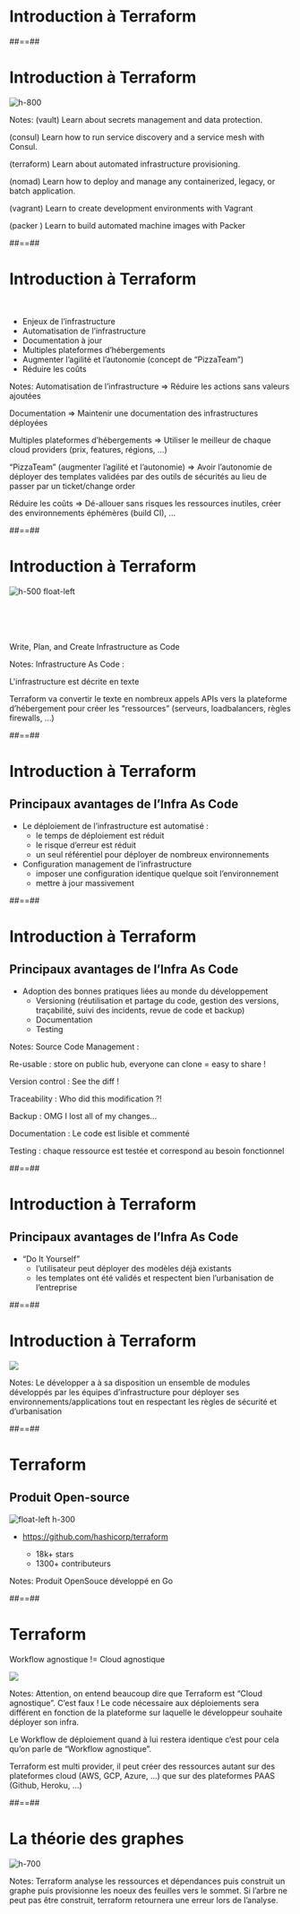 <!-- .slide: class="transition"-->  

# Introduction à Terraform

##==##
<!-- .slide: -->

# Introduction à Terraform

![h-800](./assets/images/g418fd663c2_0_148.png)

Notes:
(vault)
Learn about secrets management and data protection.

(consul)
Learn how to run service discovery and a service mesh with Consul.

(terraform)
Learn about automated infrastructure provisioning.

(nomad)
Learn how to deploy and manage any containerized, legacy, or batch application.

(vagrant)
Learn to create development environments with Vagrant

(packer )
Learn to build automated machine images with Packer

##==##
<!-- .slide: -->

# Introduction à Terraform

<br/>

* Enjeux de l’infrastructure
* Automatisation de l’infrastructure
* Documentation à jour
* Multiples plateformes d’hébergements
* Augmenter l’agilité et l’autonomie (concept de “PizzaTeam”)
* Réduire les coûts

Notes:
Automatisation de l’infrastructure => Réduire les actions sans valeurs ajoutées

Documentation => Maintenir une documentation des infrastructures déployées

Multiples plateformes d’hébergements => Utiliser le meilleur de chaque cloud providers (prix, features, régions, …)

“PizzaTeam” (augmenter l’agilité et l’autonomie) => Avoir l’autonomie de déployer des templates validées par des outils de sécurités au lieu de passer par un ticket/change order

Réduire les coûts => Dé-allouer sans risques les ressources inutiles, créer des environnements éphémères (build CI), ...

##==##
<!-- .slide: -->

# Introduction à Terraform

![h-500 float-left](./assets/images/g418fd663c2_0_187.png)

<br/><br/><br/><br/>
Write, Plan, and Create Infrastructure as Code

Notes:
Infrastructure As Code : 

L'infrastructure est décrite en texte

Terraform va convertir le texte en nombreux appels APIs vers la plateforme d’hébergement pour créer les “ressources” (serveurs, loadbalancers, règles firewalls, …)

##==##
<!-- .slide: -->

# Introduction à Terraform

## Principaux avantages de l’Infra As Code

* Le déploiement de l’infrastructure est automatisé : 
  * le temps de déploiement est réduit
  * le risque d’erreur est réduit
  * un seul référentiel pour déployer de nombreux environnements
* Configuration management de l’infrastructure
  * imposer une configuration identique quelque soit l’environnement
  * mettre à jour massivement

##==##
<!-- .slide: -->

# Introduction à Terraform

## Principaux avantages de l’Infra As Code
* Adoption des bonnes pratiques liées au monde du développement
  * Versioning (réutilisation et partage du code, gestion des versions, traçabilité, suivi des incidents, revue de code et backup)
  * Documentation
  * Testing

Notes:
Source Code Management : 

Re-usable : store on public hub, everyone can clone = easy to share !

Version control : See the diff !

Traceability : Who did this modification ?!

Backup : OMG I lost all of my changes...



Documentation : Le code est lisible et commenté

Testing : chaque ressource est testée et correspond au besoin fonctionnel

##==##
<!-- .slide: -->

# Introduction à Terraform

## Principaux avantages de l’Infra As Code

* “Do It Yourself”
  * l’utilisateur peut déployer des modèles déjà existants
  * les templates ont été validés et respectent bien l’urbanisation de l’entreprise

##==##
<!-- .slide: -->

# Introduction à Terraform


![](./assets/images/g418fd663c2_0_203.png)

Notes:
Le développer a à sa disposition un ensemble de modules développés par les équipes d’infrastructure pour déployer ses environnements/applications tout en respectant les règles de sécurité et d’urbanisation

##==##
<!-- .slide: -->

# Terraform

## Produit Open-source

![float-left h-300](./assets/images/g418fd663c2_0_224.png)

* https://github.com/hashicorp/terraform

  * 18k+ stars
  * 1300+ contributeurs

Notes:
Produit OpenSouce développé en Go

##==##
<!-- .slide: -->

# Terraform

Workflow agnostique != Cloud agnostique 


![](./assets/images/g418fd663c2_0_213.png) 

Notes:
Attention, on entend beaucoup dire que Terraform est “Cloud agnostique”. C’est faux ! Le code nécessaire aux déploiements sera différent en fonction de la plateforme sur laquelle le développeur souhaite déployer son infra.

Le Workflow de déploiement quand à lui restera identique c’est pour cela qu’on parle de “Workflow agnostique”.

Terraform est multi provider, il peut créer des ressources autant sur des plateformes cloud (AWS, GCP, Azure, …) que sur des plateformes PAAS (Github, Heroku, …)

##==##
<!-- .slide: -->

# La théorie des graphes

![h-700](./assets/images/g418fd663c2_0_305.png)
    
Notes:
Terraform analyse les ressources et dépendances puis construit un graphe puis provisionne les noeux des feuilles vers le sommet. Si l’arbre ne peut pas être construit, terraform retournera une erreur lors de l’analyse.
